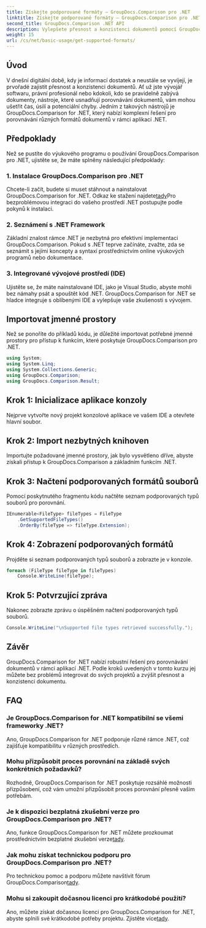 ```yaml
---
title: Získejte podporované formáty – GroupDocs.Comparison pro .NET
linktitle: Získejte podporované formáty – GroupDocs.Comparison pro .NET
second_title: GroupDocs.Comparison .NET API
description: Vylepšete přesnost a konzistenci dokumentů pomocí GroupDocs.Comparison pro .NET. Bezproblémově integrujte tento výkonný nástroj do svých aplikací .NET.
weight: 15
url: /cs/net/basic-usage/get-supported-formats/
---
```

## Úvod
V dnešní digitální době, kdy je informací dostatek a neustále se vyvíjejí, je prvořadé zajistit přesnost a konzistenci dokumentů. Ať už jste vývojář softwaru, právní profesionál nebo kdokoli, kdo se pravidelně zabývá dokumenty, nástroje, které usnadňují porovnávání dokumentů, vám mohou ušetřit čas, úsilí a potenciální chyby. Jedním z takových nástrojů je GroupDocs.Comparison for .NET, který nabízí komplexní řešení pro porovnávání různých formátů dokumentů v rámci aplikací .NET.
## Předpoklady
Než se pustíte do výukového programu o používání GroupDocs.Comparison pro .NET, ujistěte se, že máte splněny následující předpoklady:
### 1. Instalace GroupDocs.Comparison pro .NET
 Chcete-li začít, budete si muset stáhnout a nainstalovat GroupDocs.Comparison for .NET. Odkaz ke stažení najdete[tady](https://releases.groupdocs.com/comparison/net/)Pro bezproblémovou integraci do vašeho prostředí .NET postupujte podle pokynů k instalaci.
### 2. Seznámení s .NET Framework
Základní znalost rámce .NET je nezbytná pro efektivní implementaci GroupDocs.Comparison. Pokud s .NET teprve začínáte, zvažte, zda se seznámit s jejími koncepty a syntaxí prostřednictvím online výukových programů nebo dokumentace.
### 3. Integrované vývojové prostředí (IDE)
Ujistěte se, že máte nainstalované IDE, jako je Visual Studio, abyste mohli bez námahy psát a spouštět kód .NET. GroupDocs.Comparison for .NET se hladce integruje s oblíbenými IDE a vylepšuje vaše zkušenosti s vývojem.

## Importovat jmenné prostory
Než se ponoříte do příkladů kódu, je důležité importovat potřebné jmenné prostory pro přístup k funkcím, které poskytuje GroupDocs.Comparison pro .NET.
```csharp
using System;
using System.Linq;
using System.Collections.Generic;
using GroupDocs.Comparison;
using GroupDocs.Comparison.Result;
```

## Krok 1: Inicializace aplikace konzoly
Nejprve vytvořte nový projekt konzolové aplikace ve vašem IDE a otevřete hlavní soubor.
## Krok 2: Import nezbytných knihoven
Importujte požadované jmenné prostory, jak bylo vysvětleno dříve, abyste získali přístup k GroupDocs.Comparison a základním funkcím .NET.
## Krok 3: Načtení podporovaných formátů souborů
Pomocí poskytnutého fragmentu kódu načtěte seznam podporovaných typů souborů pro porovnání.
```csharp
IEnumerable<FileType> fileTypes = FileType
    .GetSupportedFileTypes()
    .OrderBy(fileType => fileType.Extension);
```
## Krok 4: Zobrazení podporovaných formátů
Projděte si seznam podporovaných typů souborů a zobrazte je v konzole.
```csharp
foreach (FileType fileType in fileTypes)
    Console.WriteLine(fileType);
```
## Krok 5: Potvrzující zpráva
Nakonec zobrazte zprávu o úspěšném načtení podporovaných typů souborů.
```csharp
Console.WriteLine("\nSupported file types retrieved successfully.");
```

## Závěr
GroupDocs.Comparison for .NET nabízí robustní řešení pro porovnávání dokumentů v rámci aplikací .NET. Podle kroků uvedených v tomto kurzu jej můžete bez problémů integrovat do svých projektů a zvýšit přesnost a konzistenci dokumentu.
## FAQ
### Je GroupDocs.Comparison for .NET kompatibilní se všemi frameworky .NET?
Ano, GroupDocs.Comparison for .NET podporuje různé rámce .NET, což zajišťuje kompatibilitu v různých prostředích.
### Mohu přizpůsobit proces porovnání na základě svých konkrétních požadavků?
Rozhodně, GroupDocs.Comparison for .NET poskytuje rozsáhlé možnosti přizpůsobení, což vám umožní přizpůsobit proces porovnání přesně vašim potřebám.
### Je k dispozici bezplatná zkušební verze pro GroupDocs.Comparison pro .NET?
 Ano, funkce GroupDocs.Comparison for .NET můžete prozkoumat prostřednictvím bezplatné zkušební verze[tady](https://releases.groupdocs.com/).
### Jak mohu získat technickou podporu pro GroupDocs.Comparison pro .NET?
 Pro technickou pomoc a podporu můžete navštívit fórum GroupDocs.Comparison[tady](https://forum.groupdocs.com/c/comparison/12).
### Mohu si zakoupit dočasnou licenci pro krátkodobé použití?
 Ano, můžete získat dočasnou licenci pro GroupDocs.Comparison for .NET, abyste splnili své krátkodobé potřeby projektu. Zjistěte více[tady](https://purchase.groupdocs.com/temporary-license/).